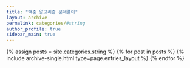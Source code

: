 ```yaml
---
title: "백준 알고리즘 문제풀이"
layout: archive
permalink: categories/#string
author_profile: true
sidebar_main: true
---
```



{% assign posts = site.categories.string %}
{% for post in posts %} {% include archive-single.html type=page.entries_layout %} {% endfor %}